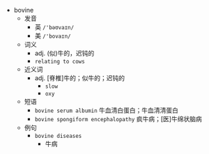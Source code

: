 - bovine
  - 发音
    - 英 `/'bəʊvaɪn/`
    - 美 `/'bovaɪn/`
  - 词义
    - adj. (似)牛的，迟钝的
    - `relating to cows`
  - 近义词
    - adj. [脊椎]牛的；似牛的；迟钝的
      - `slow`
      - `oxy`
  - 短语
    - `bovine serum albumin` 牛血清白蛋白；牛血清清蛋白 
    - `bovine spongiform encephalopathy` 疯牛病；[医]牛绵状脑病 
  - 例句
    - `bovine diseases`
      - 牛病

